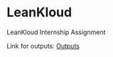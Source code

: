 # LeanKloud
LeanKloud Internship Assignment

Link for outputs: [Outputs](https://drive.google.com/file/d/1pARcKtjbUj-2L8oHNy-hGr1yJXJ4o5SZ/view?usp=sharing)

